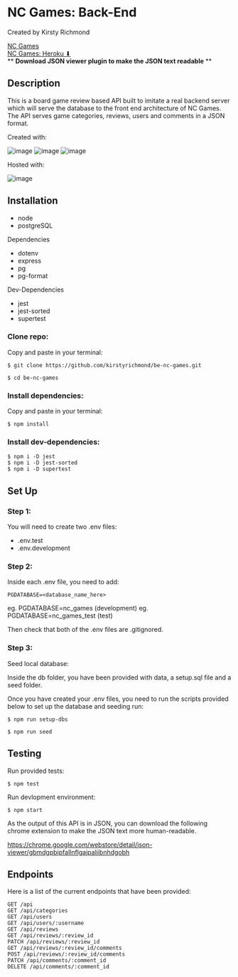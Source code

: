 # NC Games: Back-End

Created by Kirsty Richmond

[NC Games](https://nc-games-kirsty-richmond.netlify.app)
<br/>
[NC Games: Heroku ⬇](https://be-nc-games-app.herokuapp.com/api)
<br/>
** **Download JSON viewer plugin to make the JSON text readable** **

## Description

This is a board game review based API built to imitate a real backend server which will serve the database to the front end architecture of NC Games. The API serves game categories, reviews, users and comments in a JSON format.

Created with:

![image](https://img.shields.io/badge/PostgreSQL-316192?style=for-the-badge&logo=postgresql&logoColor=white)
![image](https://img.shields.io/badge/Node.js-339933?style=for-the-badge&logo=nodedotjs&logoColor=white)
![image](https://img.shields.io/badge/Express.js-000000?style=for-the-badge&logo=express&logoColor=white)

Hosted with:

![image](https://img.shields.io/badge/Heroku-430098?style=for-the-badge&logo=heroku&logoColor=white)

## Installation

- node
- postgreSQL

Dependencies

- dotenv
- express
- pg
- pg-format

Dev-Dependencies

- jest
- jest-sorted
- supertest


### Clone repo:

Copy and paste in your terminal:

```
$ git clone https://github.com/kirstyrichmond/be-nc-games.git

$ cd be-nc-games
```

### Install dependencies:

Copy and paste in your terminal:

```
$ npm install
```

### Install dev-dependencies:

```
$ npm i -D jest
$ npm i -D jest-sorted
$ npm i -D supertest
```

## Set Up

### Step 1:

You will need to create two .env files:

- .env.test
- .env.development

### Step 2:

Inside each .env file, you need to add:

```
PGDATABASE=<database_name_here>
```

eg. PGDATABASE=nc_games (development)
eg. PGDATABASE=nc_games_test (test)

Then check that both of the .env files are .gitignored.

### Step 3:

Seed local database:

Inside the db folder, you have been provided with data, a setup.sql file and a seed folder.

Once you have created your .env files, you need to run the scripts provided below to set up the database and seeding run:

```
$ npm run setup-dbs
```

```
$ npm run seed
```

## Testing

Run provided tests:

```
$ npm test
```

Run devlopment environment:

```
$ npm start
```

As the output of this API is in JSON, you can download the following chrome extension to make the JSON text more human-readable.

https://chrome.google.com/webstore/detail/json-viewer/gbmdgpbipfallnflgajpaliibnhdgobh

## Endpoints

Here is a list of the current endpoints that have been provided:

```
GET /api
GET /api/categories
GET /api/users
GET /api/users/:username
GET /api/reviews
GET /api/reviews/:review_id
PATCH /api/reviews/:review_id
GET /api/reviews/:review_id/comments
POST /api/reviews/:review_id/comments
PATCH /api/comments/:comment_id
DELETE /api/comments/:comment_id
```
